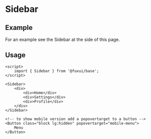 # Sidebar

## Example

For an example see the Sidebar at the side of this page.

## Usage

```svelte
<script>
	import { Sidebar } from '@fuxui/base';
</script>

<Sidebar>
	<div>
		<div>Home</div>
		<div>Settings</div>
		<div>Profile</div>
	</div>
</Sidebar>

<!-- to show mobile version add a popovertarget to a button -->
<Button class="block lg:hidden" popovertarget="mobile-menu">
	Menu
</Button>
```
